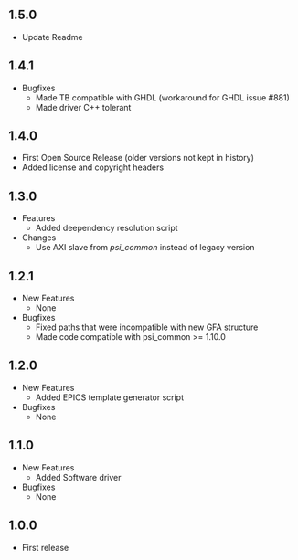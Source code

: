 ## 1.5.0
* Update Readme

## 1.4.1

* Bugfixes
  * Made TB compatible with GHDL (workaround for GHDL issue #881)
  * Made driver C++ tolerant

## 1.4.0

* First Open Source Release (older versions not kept in history)
* Added license and copyright headers

## 1.3.0

* Features
  * Added deependency resolution script
* Changes
  * Use AXI slave from *psi\_common* instead of legacy version
  
## 1.2.1

* New Features
  * None
* Bugfixes
  * Fixed paths that were incompatible with new GFA structure
  * Made code compatible with psi\_common >= 1.10.0

## 1.2.0

* New Features
  * Added EPICS template generator script
* Bugfixes
  * None


## 1.1.0

* New Features
  * Added Software driver
* Bugfixes
  * None

## 1.0.0

* First release
